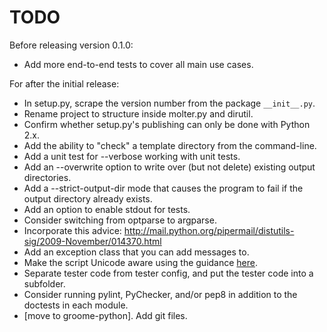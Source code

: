 TODO
====

Before releasing version 0.1.0:

* Add more end-to-end tests to cover all main use cases.

For after the initial release:

* In setup.py, scrape the version number from the package `__init__.py`.
* Rename project to structure inside molter.py and dirutil.
* Confirm whether setup.py's publishing can only be done with Python 2.x.
* Add the ability to "check" a template directory from the command-line.
* Add a unit test for --verbose working with unit tests.
* Add an --overwrite option to write over (but not delete) existing output
  directories.
* Add a --strict-output-dir mode that causes the program to fail if
  the output directory already exists.
* Add an option to enable stdout for tests.
* Consider switching from optparse to argparse.
* Incorporate this advice:
    http://mail.python.org/pipermail/distutils-sig/2009-November/014370.html
* Add an exception class that you can add messages to.
* Make the script Unicode aware using the guidance [here](http://docs.python.org/howto/unicode.html).
* Separate tester code from tester config, and put the tester code into
  a subfolder.
* Consider running pylint, PyChecker, and/or pep8 in addition to the
  doctests in each module.
* [move to groome-python].  Add git files.

